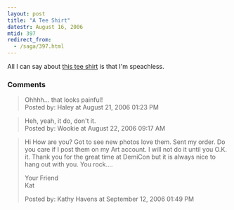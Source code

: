 ```yaml
---
layout: post
title: "A Tee Shirt"
datestr: August 16, 2006
mtid: 397
redirect_from:
  - /saga/397.html
---
```


All I can say about <a href="http://store.cottonfactory.com/tee-0375.html" title="I Bend My Wookie">this tee shirt</a> is that I'm speachless.

### Comments

<blockquote>
Ohhhh... that looks painful!
<div class="comment-meta">Posted by: Haley at August 21, 2006 01:23 PM</div> </blockquote>

<blockquote>
Heh, yeah, it do, don't it.
<div class="comment-meta">Posted by: Wookie at August 22, 2006 09:17 AM</div> </blockquote>

<blockquote>
Hi How are you? Got to see new photos love them. Sent my order. Do you care if I post them on my Art account. I will not do it until you O.K. it. Thank you for the great time at DemiCon but it is always nice to hang out with you. You rock.... 

 Your Friend<br />
Kat
<div class="comment-meta">Posted by: Kathy Havens at September 12, 2006 01:49 PM</div> </blockquote>

